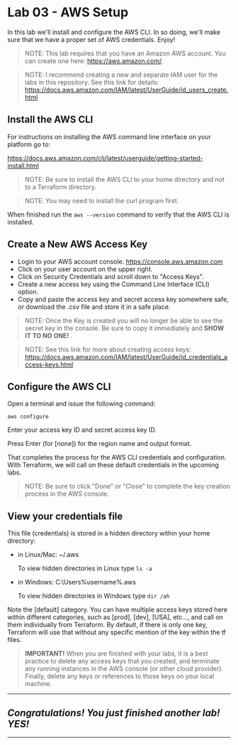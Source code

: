 # Lab 03 - AWS Setup

In this lab we'll install and configure the AWS CLI. In so doing, we'll make sure that we have a proper set of AWS credentials. Enjoy!

> NOTE: This lab requires that you have an Amazon AWS account. You can create one here: https://aws.amazon.com/. 

> NOTE: I recommend creating a new and separate IAM user for the labs in this repository. See this link for details: https://docs.aws.amazon.com/IAM/latest/UserGuide/id_users_create.html

## Install the AWS CLI

For instructions on installing the AWS command line interface on your platform go to:

https://docs.aws.amazon.com/cli/latest/userguide/getting-started-install.html

> NOTE: Be sure to install the AWS CLI to your home directory and not to a Terraform directory. 

> NOTE: You may need to install the curl program first.

When finished run the `aws --version` command to verify that the AWS CLI is installed.

## Create a New AWS Access Key

- Login to your AWS account console. https://console.aws.amazon.com 
- Click on your user account on the upper right.
- Click on Security Credentials and scroll down to "Access Keys".
- Create a new access key using the Command Line Interface (CLI) option. 
- Copy and paste the access key and secret access key somewhere safe, or download the .csv file and store it in a safe place.

> NOTE: Once the Key is created you will no longer be able to see the secret key in the console. Be sure to copy it immediately and **SHOW IT TO NO ONE!** .

> NOTE: See this link for more about creating access keys: https://docs.aws.amazon.com/IAM/latest/UserGuide/id_credentials_access-keys.html

## Configure the AWS CLI

Open a terminal and issue the following command:

`aws configure`

Enter your access key ID and secret access key ID.

Press Enter (for [none]) for the region name and output format. 

That completes the process for the AWS CLI credentials and configuration. With Terraform, we will call on these default credentials in the upcoming labs. 

> NOTE: Be sure to click "Done" or "Close" to complete the key creation process in the AWS console.

## View your credentials file 

This file (credentials) is stored in a hidden directory within your home directory:

- in Linux/Mac:   ~/.aws  

  To view hidden directories in Linux type `ls -a`
 
- in Windows:     C:\Users\%username%\.aws 

  To view hidden directories in Windows type `dir /ah`

Note the [default] category. You can have multiple access keys stored here within different categories, such as [prod], [dev], [USA], etc..., and call on them individually from Terraform. By default, if there is only one key, Terraform will use that without any specific mention of the key within the tf files. 

> **IMPORTANT!** When you are finished with your labs, it is a best practice to delete any access keys that you created, and terminate any running instances in the AWS console (or other cloud provider). Finally, delete any keys or references to those keys on your local machine. 

---
## *Congratulations! You just finished another lab! YES!*
---
